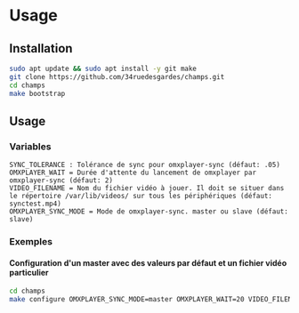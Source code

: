 # Usage

## Installation

```bash
sudo apt update && sudo apt install -y git make
git clone https://github.com/34ruedesgardes/champs.git
cd champs
make bootstrap
```

## Usage

### Variables

```
SYNC_TOLERANCE : Tolérance de sync pour omxplayer-sync (défaut: .05)
OMXPLAYER_WAIT = Durée d'attente du lancement de omxplayer par omxplayer-sync (défaut: 2)
VIDEO_FILENAME = Nom du fichier vidéo à jouer. Il doit se situer dans le répertoire /var/lib/videos/ sur tous les périphériques (défaut: synctest.mp4)
OMXPLAYER_SYNC_MODE = Mode de omxplayer-sync. master ou slave (défaut: slave)
```

### Exemples

#### Configuration d'un master avec des valeurs par défaut et un fichier vidéo particulier

```bash
cd champs
make configure OMXPLAYER_SYNC_MODE=master OMXPLAYER_WAIT=20 VIDEO_FILENAME=mavideo.mov
```
